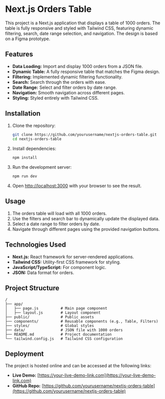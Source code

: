 # Next.js Orders Table

This project is a Next.js application that displays a table of 1000 orders. The table is fully responsive and styled with Tailwind CSS, featuring dynamic filtering, search, date range selection, and navigation. The design is based on a Figma prototype.

## Features

- **Data Loading:** Import and display 1000 orders from a JSON file.
- **Dynamic Table:** A fully responsive table that matches the Figma design.
- **Filtering:** Implemented dynamic filtering functionality.
- **Search:** Search through the orders with ease.
- **Date Range:** Select and filter orders by date range.
- **Navigation:** Smooth navigation across different pages.
- **Styling:** Styled entirely with Tailwind CSS.

## Installation

1. Clone the repository:

   ```bash
   git clone https://github.com/yourusername/nextjs-orders-table.git
   cd nextjs-orders-table
   ```

2. Install dependencies:

   ```bash
   npm install
   ```

3. Run the development server:

   ```bash
   npm run dev
   ```

4. Open [http://localhost:3000](http://localhost:3000) with your browser to see the result.

## Usage

1. The orders table will load with all 1000 orders.
2. Use the filters and search bar to dynamically update the displayed data.
3. Select a date range to filter orders by date.
4. Navigate through different pages using the provided navigation buttons.

## Technologies Used

- **Next.js:** React framework for server-rendered applications.
- **Tailwind CSS:** Utility-first CSS framework for styling.
- **JavaScript/TypeScript:** For component logic.
- **JSON:** Data format for orders.

## Project Structure

```plaintext
/
├── app/
│   ├── page.js          # Main page component
│   ├── layout.js        # Layout component
├── public/              # Public assets
├── components/          # Reusable components (e.g., Table, Filters)
├── styles/              # Global styles
├── data/                # JSON file with 1000 orders
├── README.md            # Project documentation
└── tailwind.config.js   # Tailwind CSS configuration
```

## Deployment

The project is hosted online and can be accessed at the following links:

- **Live Demo:** [https://your-live-demo-link.com](https://your-live-demo-link.com)
- **GitHub Repo:** [https://github.com/yourusername/nextjs-orders-table](https://github.com/yourusername/nextjs-orders-table)
